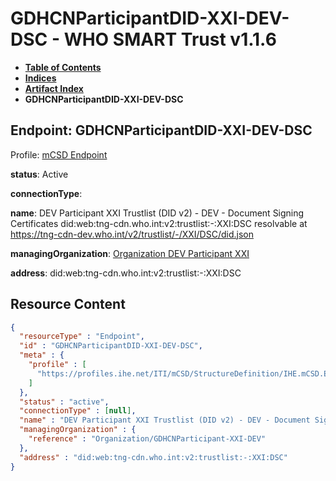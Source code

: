 # GDHCNParticipantDID-XXI-DEV-DSC - WHO SMART Trust v1.1.6

* [**Table of Contents**](toc.md)
* [**Indices**](indices.md)
* [**Artifact Index**](artifacts.md)
* **GDHCNParticipantDID-XXI-DEV-DSC**

## Endpoint: GDHCNParticipantDID-XXI-DEV-DSC

Profile: [mCSD Endpoint](https://profiles.ihe.net/ITI/mCSD/4.0.0/StructureDefinition-IHE.mCSD.Endpoint.html)

**status**: Active

**connectionType**: 

**name**: DEV Participant XXI Trustlist (DID v2) - DEV - Document Signing Certificates did:web:tng-cdn.who.int:v2:trustlist:-:XXI:DSC resolvable at https://tng-cdn-dev.who.int/v2/trustlist/-/XXI/DSC/did.json

**managingOrganization**: [Organization DEV Participant XXI](Organization-GDHCNParticipant-XXI-DEV.md)

**address**: did:web:tng-cdn.who.int:v2:trustlist:-:XXI:DSC



## Resource Content

```json
{
  "resourceType" : "Endpoint",
  "id" : "GDHCNParticipantDID-XXI-DEV-DSC",
  "meta" : {
    "profile" : [
      "https://profiles.ihe.net/ITI/mCSD/StructureDefinition/IHE.mCSD.Endpoint"
    ]
  },
  "status" : "active",
  "connectionType" : [null],
  "name" : "DEV Participant XXI Trustlist (DID v2) - DEV - Document Signing Certificates\ndid:web:tng-cdn.who.int:v2:trustlist:-:XXI:DSC\nresolvable at https://tng-cdn-dev.who.int/v2/trustlist/-/XXI/DSC/did.json",
  "managingOrganization" : {
    "reference" : "Organization/GDHCNParticipant-XXI-DEV"
  },
  "address" : "did:web:tng-cdn.who.int:v2:trustlist:-:XXI:DSC"
}

```
